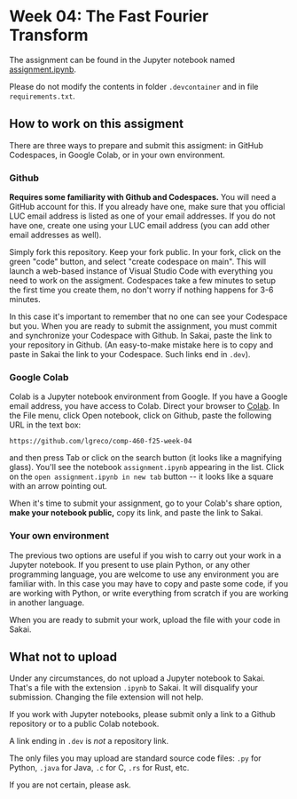 # Week 04: The Fast Fourier Transform

The assignment can be found in the Jupyter notebook named [assignment.ipynb](./assignment.ipynb).

Please do not modify the contents in folder `.devcontainer` and in file `requirements.txt`.

## How to work on this assigment

There are three ways to prepare and submit this assigment: in GitHub Codespaces, in Google Colab, or in your own environment.

### Github

**Requires some familiarity with Github and Codespaces.** You will need a GitHub account for this. If you already have one, make sure that you official LUC email address is listed as one of your email addresses. If you do not have one, create one using your LUC email address (you can add other email addresses as well).

Simply fork this repository. Keep your fork public. In your fork, click on the green "code" button, and select "create codespace on main". This will launch a web-based instance of Visual Studio Code with everything you need to work on the assigment. Codespaces take a few minutes to setup the first time you create them, no don't worry if nothing happens for 3-6 minutes.

In this case it's important to remember that no one can see your Codespace but you. When you are ready to submit the assignment, you must commit and synchronize your Codespace with Github. In Sakai, paste the link to your repository in Github. (An easy-to-make mistake here is to copy and paste in Sakai the link to your Codespace. Such links end in `.dev`).

### Google Colab

Colab is a Jupyter notebook environment from Google. If you have a Google email address, you have access to Colab. Direct your browser to [Colab](https://colab.research.google.com/). In the File menu, click Open notebook, click on Github, paste the following URL in the text box:
```text
https://github.com/lgreco/comp-460-f25-week-04
```
and then press Tab or click on the search button (it looks like a magnifying glass). You'll see the notebook `assignment.ipynb` appearing in the list. Click on the `open assignment.ipynb in new tab` button -- it looks like a square with an arrow pointing out.

When it's time to submit your assignment, go to your Colab's share option, **make your notebook public,** copy its link, and paste the link to Sakai.

### Your own environment

The previous two options are useful if you wish to carry out your work in a Jupyter notebook. If you present to use plain Python, or any other programming language, you are welcome to use any environment you are familiar with. In this case you may have to copy and paste some code, if you are working with Python, or write everything from scratch if you are working in another language.

When you are ready to submit your work, upload the file with your code in Sakai.

## What not to upload

Under any circumstances, do not upload a Jupyter notebook to Sakai. That's a file with the extension `.ipynb` to Sakai. It will disqualify your submission. Changing the file extension will not help.

If you work with Jupyter notebooks, please submit only a link to a Github repository or to a public Colab notebook.

A link ending in `.dev` is *not* a repository link.

The only files you may upload are standard source code files: `.py` for Python, `.java` for Java, `.c` for C, `.rs` for Rust, etc.

If you are not certain, please ask.
